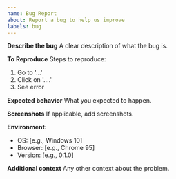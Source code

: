 ```yaml
---
name: Bug Report
about: Report a bug to help us improve
labels: bug
---
```


**Describe the bug**
A clear description of what the bug is.

**To Reproduce**
Steps to reproduce:
1. Go to '...'
2. Click on '....'
3. See error

**Expected behavior**
What you expected to happen.

**Screenshots**
If applicable, add screenshots.

**Environment:**
 - OS: [e.g., Windows 10]
 - Browser: [e.g., Chrome 95]
 - Version: [e.g., 0.1.0]

**Additional context**
Any other context about the problem.

